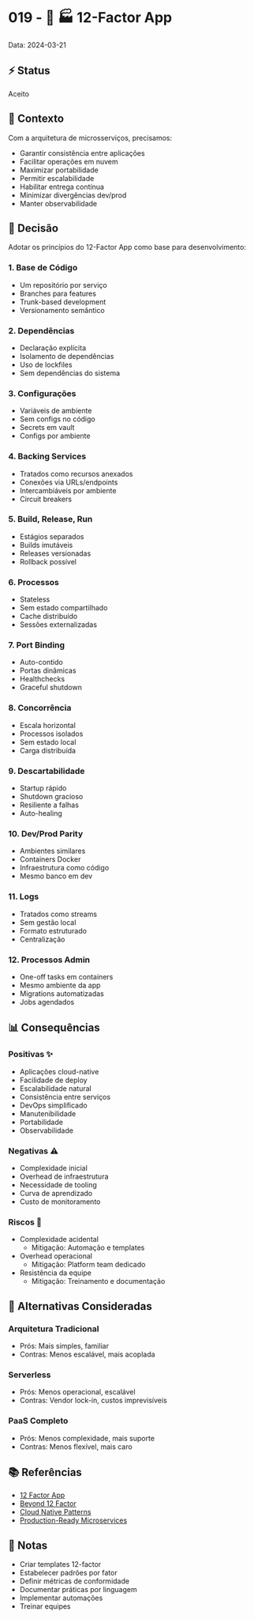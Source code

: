 # 019 - 📝 🏭 12-Factor App

Data: 2024-03-21

## ⚡ Status

Aceito

## 🎯 Contexto

Com a arquitetura de microsserviços, precisamos:
- Garantir consistência entre aplicações
- Facilitar operações em nuvem
- Maximizar portabilidade
- Permitir escalabilidade
- Habilitar entrega contínua
- Minimizar divergências dev/prod
- Manter observabilidade

## 🔨 Decisão

Adotar os princípios do 12-Factor App como base para desenvolvimento:

### 1. Base de Código
- Um repositório por serviço
- Branches para features
- Trunk-based development
- Versionamento semântico

### 2. Dependências
- Declaração explícita
- Isolamento de dependências
- Uso de lockfiles
- Sem dependências do sistema

### 3. Configurações
- Variáveis de ambiente
- Sem configs no código
- Secrets em vault
- Configs por ambiente

### 4. Backing Services
- Tratados como recursos anexados
- Conexões via URLs/endpoints
- Intercambiáveis por ambiente
- Circuit breakers

### 5. Build, Release, Run
- Estágios separados
- Builds imutáveis
- Releases versionadas
- Rollback possível

### 6. Processos
- Stateless
- Sem estado compartilhado
- Cache distribuído
- Sessões externalizadas

### 7. Port Binding
- Auto-contido
- Portas dinâmicas
- Healthchecks
- Graceful shutdown

### 8. Concorrência
- Escala horizontal
- Processos isolados
- Sem estado local
- Carga distribuída

### 9. Descartabilidade
- Startup rápido
- Shutdown gracioso
- Resiliente a falhas
- Auto-healing

### 10. Dev/Prod Parity
- Ambientes similares
- Containers Docker
- Infraestrutura como código
- Mesmo banco em dev

### 11. Logs
- Tratados como streams
- Sem gestão local
- Formato estruturado
- Centralização

### 12. Processos Admin
- One-off tasks em containers
- Mesmo ambiente da app
- Migrations automatizadas
- Jobs agendados

## 📊 Consequências

### Positivas ✨

- Aplicações cloud-native
- Facilidade de deploy
- Escalabilidade natural
- Consistência entre serviços
- DevOps simplificado
- Manutenibilidade
- Portabilidade
- Observabilidade

### Negativas ⚠️

- Complexidade inicial
- Overhead de infraestrutura
- Necessidade de tooling
- Curva de aprendizado
- Custo de monitoramento

### Riscos 🚨

- Complexidade acidental
  - Mitigação: Automação e templates
- Overhead operacional
  - Mitigação: Platform team dedicado
- Resistência da equipe
  - Mitigação: Treinamento e documentação

## 🔄 Alternativas Consideradas

### Arquitetura Tradicional
- Prós: Mais simples, familiar
- Contras: Menos escalável, mais acoplada

### Serverless
- Prós: Menos operacional, escalável
- Contras: Vendor lock-in, custos imprevisíveis

### PaaS Completo
- Prós: Menos complexidade, mais suporte
- Contras: Menos flexível, mais caro

## 📚 Referências

- [12 Factor App](https://12factor.net/)
- [Beyond 12 Factor](https://www.cdta.org/sites/default/files/awards/beyond_the_12-factor_app_pivotal.pdf)
- [Cloud Native Patterns](https://www.manning.com/books/cloud-native-patterns)
- [Production-Ready Microservices](https://www.oreilly.com/library/view/production-ready-microservices/9781491965975/)

## 📝 Notas

- Criar templates 12-factor
- Estabelecer padrões por fator
- Definir métricas de conformidade
- Documentar práticas por linguagem
- Implementar automações
- Treinar equipes 